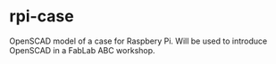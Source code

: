 # rpi-case

OpenSCAD model of a case for Raspbery Pi. Will be used to introduce OpenSCAD in a FabLab ABC workshop.
